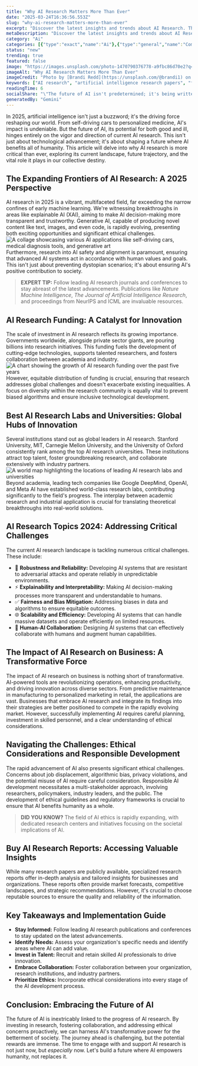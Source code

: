 ```yaml
---
title: "Why AI Research Matters More Than Ever"
date: "2025-03-24T16:36:56.553Z"
slug: "why-ai-research-matters-more-than-ever"
excerpt: "Discover the latest insights and trends about AI Research. This comprehensive guide covers everything you need to know about AI Research in 2025."
metaDescription: "Discover the latest insights and trends about AI Research. This comprehensive guide covers everything you need to know about AI Research in 2025."
category: "Ai"
categories: [{"type":"exact","name":"Ai"},{"type":"general","name":"Computer Science"},{"type":"medium","name":"Machine Learning"},{"type":"specific","name":"Deep Learning"},{"type":"niche","name":"Transformer Networks"}]
status: "new"
trending: true
featured: false
image: "https://images.unsplash.com/photo-1470790376778-a9fbc86d70e2?q=85&w=1200&fit=max&fm=webp&auto=compress"
imageAlt: "Why AI Research Matters More Than Ever"
imageCredit: "Photo by [Brandi Redd](https://unsplash.com/@brandi1) on Unsplash"
keywords: ["AI research", "artificial intelligence research papers", "future of AI research", "AI research funding", "best AI research labs", "AI research topics 2024", "machine learning research papers", "buy AI research reports", "impact of AI research on business", "top AI research universities"]
readingTime: 6
socialShare: "\"The future of AI isn't predetermined; it's being written by the researchers of today.  Invest in AI research, invest in our future.\""
generatedBy: "Gemini"
---
```




In 2025, artificial intelligence isn't just a buzzword; it's the driving force reshaping our world.  From self-driving cars to personalized medicine, AI's impact is undeniable. But the future of AI, its potential for both good and ill, hinges entirely on the vigor and direction of current AI research. This isn't just about technological advancement; it's about shaping a future where AI benefits all of humanity. This article will delve into why AI research is more critical than ever, exploring its current landscape, future trajectory, and the vital role it plays in our collective destiny.

## The Expanding Frontiers of AI Research:  A 2025 Perspective

AI research in 2025 is a vibrant, multifaceted field, far exceeding the narrow confines of early machine learning.  We're witnessing breakthroughs in areas like explainable AI (XAI), aiming to make AI decision-making more transparent and trustworthy.  Generative AI, capable of producing novel content like text, images, and even code, is rapidly evolving, presenting both exciting opportunities and significant ethical challenges.  ![A collage showcasing various AI applications like self-driving cars, medical diagnosis tools, and generative art](https://images.unsplash.com/photo-1451187580459-43490279c0fa?q=85&w=1200&fit=max&fm=webp&auto=compress)  Furthermore, research into AI safety and alignment is paramount, ensuring that advanced AI systems act in accordance with human values and goals.  This isn't just about preventing dystopian scenarios; it's about ensuring AI's positive contribution to society.

> **EXPERT TIP:**  Follow leading AI research journals and conferences to stay abreast of the latest advancements.  Publications like *Nature Machine Intelligence*, *The Journal of Artificial Intelligence Research*, and proceedings from NeurIPS and ICML are invaluable resources.

##  AI Research Funding: A Catalyst for Innovation

The scale of investment in AI research reflects its growing importance.  Governments worldwide, alongside private sector giants, are pouring billions into research initiatives.  This funding fuels the development of cutting-edge technologies, supports talented researchers, and fosters collaboration between academia and industry.  ![A chart showing the growth of AI research funding over the past five years](https://images.unsplash.com/photo-1484417894907-623942c8ee29?q=85&w=1200&fit=max&fm=webp&auto=compress)  However, equitable distribution of funding is crucial, ensuring that research addresses global challenges and doesn't exacerbate existing inequalities.  A focus on diversity within the research community is equally vital to prevent biased algorithms and ensure inclusive technological development.

##  Best AI Research Labs and Universities:  Global Hubs of Innovation

Several institutions stand out as global leaders in AI research.  Stanford University, MIT, Carnegie Mellon University, and the University of Oxford consistently rank among the top AI research universities.  These institutions attract top talent, foster groundbreaking research, and collaborate extensively with industry partners.  ![A world map highlighting the locations of leading AI research labs and universities](https://images.unsplash.com/photo-1517976487492-5750f3195933?q=85&w=1200&fit=max&fm=webp&auto=compress)  Beyond academia, leading tech companies like Google DeepMind, OpenAI, and Meta AI have established world-class research labs, contributing significantly to the field's progress.  The interplay between academic research and industrial application is crucial for translating theoretical breakthroughs into real-world solutions.

## AI Research Topics 2024:  Addressing Critical Challenges

The current AI research landscape is tackling numerous critical challenges.  These include:

* 🔑 **Robustness and Reliability:**  Developing AI systems that are resistant to adversarial attacks and operate reliably in unpredictable environments.
* ⚡ **Explainability and Interpretability:**  Making AI decision-making processes more transparent and understandable to humans.
* ✅ **Fairness and Bias Mitigation:**  Addressing biases in data and algorithms to ensure equitable outcomes.
* 🌐 **Scalability and Efficiency:**  Developing AI systems that can handle massive datasets and operate efficiently on limited resources.
* 🧠 **Human-AI Collaboration:**  Designing AI systems that can effectively collaborate with humans and augment human capabilities.

## The Impact of AI Research on Business:  A Transformative Force

The impact of AI research on business is nothing short of transformative.  AI-powered tools are revolutionizing operations, enhancing productivity, and driving innovation across diverse sectors.  From predictive maintenance in manufacturing to personalized marketing in retail, the applications are vast.   Businesses that embrace AI research and integrate its findings into their strategies are better positioned to compete in the rapidly evolving market.  However, successfully implementing AI requires careful planning, investment in skilled personnel, and a clear understanding of ethical considerations.

##  Navigating the Challenges: Ethical Considerations and Responsible Development

The rapid advancement of AI also presents significant ethical challenges.  Concerns about job displacement, algorithmic bias, privacy violations, and the potential misuse of AI require careful consideration.  Responsible AI development necessitates a multi-stakeholder approach, involving researchers, policymakers, industry leaders, and the public.  The development of ethical guidelines and regulatory frameworks is crucial to ensure that AI benefits humanity as a whole.

> **DID YOU KNOW?**  The field of AI ethics is rapidly expanding, with dedicated research centers and initiatives focusing on the societal implications of AI.

##  Buy AI Research Reports:  Accessing Valuable Insights

While many research papers are publicly available, specialized research reports offer in-depth analysis and tailored insights for businesses and organizations.  These reports often provide market forecasts, competitive landscapes, and strategic recommendations.  However, it's crucial to choose reputable sources to ensure the quality and reliability of the information.

##  Key Takeaways and Implementation Guide

* **Stay Informed:**  Follow leading AI research publications and conferences to stay updated on the latest advancements.
* **Identify Needs:**  Assess your organization's specific needs and identify areas where AI can add value.
* **Invest in Talent:**  Recruit and retain skilled AI professionals to drive innovation.
* **Embrace Collaboration:**  Foster collaboration between your organization, research institutions, and industry partners.
* **Prioritize Ethics:**  Incorporate ethical considerations into every stage of the AI development process.

##  Conclusion: Embracing the Future of AI

The future of AI is inextricably linked to the progress of AI research.  By investing in research, fostering collaboration, and addressing ethical concerns proactively, we can harness AI's transformative power for the betterment of society.  The journey ahead is challenging, but the potential rewards are immense. The time to engage with and support AI research is not just now, but *especially* now. Let's build a future where AI empowers humanity, not replaces it.

